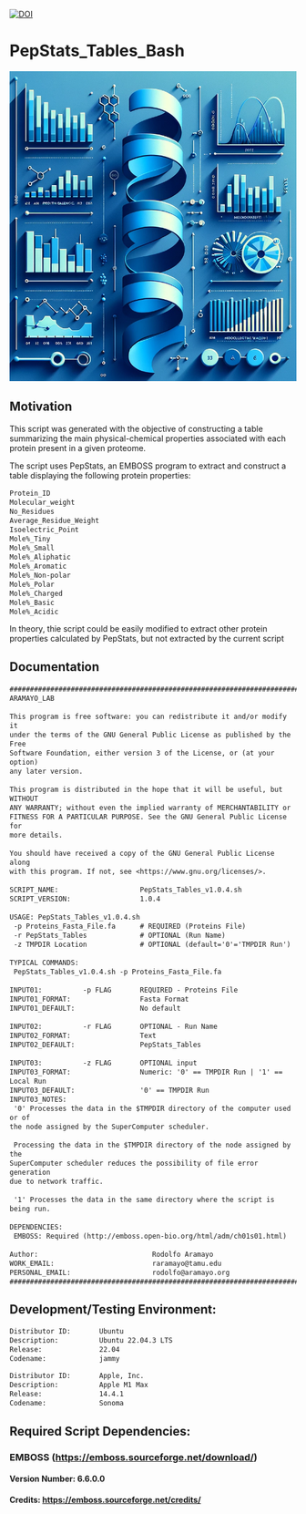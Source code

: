 [![DOI](https://zenodo.org/badge/DOI/10.5281/zenodo.10888521.svg)](https://doi.org/10.5281/zenodo.10888521)
# PepStats_Tables_Bash
![alt text](https://github.com/raramayo/PepStats_Tables_Bash/blob/main/Images/PepStats_Tables_logo.png)

## Motivation
This script was generated with the objective of constructing a table summarizing the main physical-chemical properties associated with each protein present in a given proteome.

The script uses PepStats, an EMBOSS program to extract and construct a table displaying the following protein properties:

	Protein_ID
	Molecular_weight
	No_Residues
	Average_Residue_Weight
	Isoelectric_Point
	Mole%_Tiny
	Mole%_Small
	Mole%_Aliphatic
	Mole%_Aromatic
	Mole%_Non-polar
	Mole%_Polar
	Mole%_Charged
	Mole%_Basic
	Mole%_Acidic

In theory, thie script could be easily modified to extract other protein properties calculated by PepStats, but not extracted by the current script

## Documentation

```
###########################################################################
ARAMAYO_LAB

This program is free software: you can redistribute it and/or modify it
under the terms of the GNU General Public License as published by the Free
Software Foundation, either version 3 of the License, or (at your option)
any later version.

This program is distributed in the hope that it will be useful, but WITHOUT
ANY WARRANTY; without even the implied warranty of MERCHANTABILITY or
FITNESS FOR A PARTICULAR PURPOSE. See the GNU General Public License for
more details.

You should have received a copy of the GNU General Public License along
with this program. If not, see <https://www.gnu.org/licenses/>.

SCRIPT_NAME:                    PepStats_Tables_v1.0.4.sh
SCRIPT_VERSION:                 1.0.4

USAGE: PepStats_Tables_v1.0.4.sh
 -p Proteins_Fasta_File.fa      # REQUIRED (Proteins File)
 -r PepStats_Tables             # OPTIONAL (Run Name)
 -z TMPDIR Location             # OPTIONAL (default='0'='TMPDIR Run')

TYPICAL COMMANDS:
 PepStats_Tables_v1.0.4.sh -p Proteins_Fasta_File.fa

INPUT01:          -p FLAG       REQUIRED - Proteins File
INPUT01_FORMAT:                 Fasta Format
INPUT01_DEFAULT:                No default

INPUT02:          -r FLAG       OPTIONAL - Run Name
INPUT02_FORMAT:                 Text
INPUT02_DEFAULT:                PepStats_Tables

INPUT03:          -z FLAG       OPTIONAL input
INPUT03_FORMAT:                 Numeric: '0' == TMPDIR Run | '1' == Local Run
INPUT03_DEFAULT:                '0' == TMPDIR Run
INPUT03_NOTES:
 '0' Processes the data in the $TMPDIR directory of the computer used or of
the node assigned by the SuperComputer scheduler.

 Processing the data in the $TMPDIR directory of the node assigned by the
SuperComputer scheduler reduces the possibility of file error generation
due to network traffic.

 '1' Processes the data in the same directory where the script is being run.

DEPENDENCIES:
 EMBOSS: Required (http://emboss.open-bio.org/html/adm/ch01s01.html)

Author:                            Rodolfo Aramayo
WORK_EMAIL:                        raramayo@tamu.edu
PERSONAL_EMAIL:                    rodolfo@aramayo.org
###########################################################################
```

## Development/Testing Environment:

```
Distributor ID:       Ubuntu
Description:	      Ubuntu 22.04.3 LTS
Release:	          22.04
Codename:	          jammy
```

```
Distributor ID:       Apple, Inc.
Description:          Apple M1 Max
Release:              14.4.1
Codename:             Sonoma
```

## Required Script Dependencies:
### EMBOSS (https://emboss.sourceforge.net/download/)
#### Version Number: 6.6.0.0
#### Credits: https://emboss.sourceforge.net/credits/
